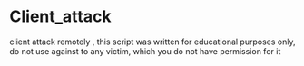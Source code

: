 # Client_attack
client attack remotely , this script was written for educational purposes only, do not use against to any victim, which you do not have permission for it 
